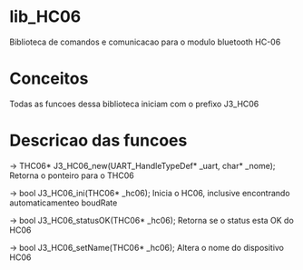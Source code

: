 # lib_HC06
Biblioteca de comandos e comunicacao para o modulo bluetooth HC-06


# Conceitos
Todas as funcoes dessa biblioteca iniciam com o prefixo J3_HC06


# Descricao das funcoes
 -> THC06* J3_HC06_new(UART_HandleTypeDef* _uart, char* _nome);
Retorna o ponteiro para o THC06



 -> bool J3_HC06_ini(THC06* _hc06);
Inicia o HC06, inclusive encontrando automaticamenteo boudRate


 -> bool J3_HC06_statusOK(THC06* _hc06);
Retorna se o status esta OK do HC06


 -> bool J3_HC06_setName(THC06* _hc06);
Altera o nome do dispositivo HC06

